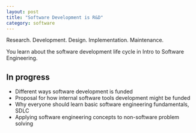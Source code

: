 ```yaml
---
layout: post
title: "Software Development is R&D"
category: software
---
```


Research. Development. Design. Implementation. Maintenance.

You learn about the software development life cycle in Intro to Software Engineering.

## In progress

- Different ways software development is funded
- Proposal for how internal software tools development might be funded
- Why everyone should learn basic software engineering fundamentals, SDLC
- Applying software engineering concepts to non-software problem solving
